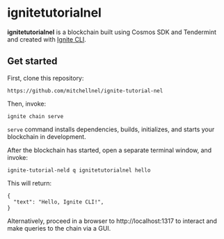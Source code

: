 # ignitetutorialnel

**ignitetutorialnel** is a blockchain built using Cosmos SDK and Tendermint and created with [Ignite CLI](https://ignite.com/cli).

## Get started

First, clone this repository:

```
https://github.com/mitchellnel/ignite-tutorial-nel
```

Then, invoke:

```
ignite chain serve
```

`serve` command installs dependencies, builds, initializes, and starts your blockchain in development.

After the blockchain has started, open a separate terminal window, and invoke:

```
ignite-tutorial-neld q ignitetutorialnel hello
```

This will return:

```
{
  "text": "Hello, Ignite CLI!",
}
```

Alternatively, proceed in a browser to http://localhost:1317 to interact and make queries to the chain via a GUI.
